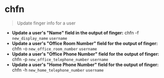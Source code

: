 # chfn
> Update finger info for a user
- **Update a user's "Name" field in the output of finger:**
chfn -f `new_display_name` `username`
- **Update a user's "Office Room Number" field for the output of finger:**
chfn -o `new_office_room_number` `username`
- **Update a user's "Office Phone Number" field for the output of finger:**
chfn -p `new_office_telephone_number` `username`
- **Update a user's "Home Phone Number" field for the output of finger:**
chfn -h `new_home_telephone_number` `username`

